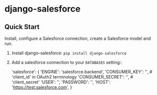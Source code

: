django-salesforce
=================


Quick Start
-----------

Install, configure a Salesforce connection, create a Salesforce model and run.

1. Install django-salesforce: ``pip install django-salesforce``

2. Add a salesforce connection to your ``DATABASES`` setting::

    'salesforce': {
        'ENGINE': 'salesforce.backend',
        'CONSUMER_KEY': '',                # 'client_id'   in OAuth2 terminology
        'CONSUMER_SECRET': '',             # 'client_secret'
        'USER': '',
        'PASSWORD': '',
        'HOST': 'https://test.salesforce.com',
    }

 